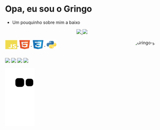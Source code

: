 # Opa, eu sou o Gringo

- Um pouquinho sobre mim a baixo


<div align="center">
  <a href="https://github.com/Gringoxz">
  <img height="180em" src="https://github-readme-stats.vercel.app/api?username=Gringoxz&show_icons=true&theme=dark&include_all_commits=true&count_private=true"/>
  <img height="160em" src="https://github-readme-stats.vercel.app/api/top-langs/?username=Gringoxz&layout=compact&langs_count=7&theme=dark"/>
</div>
<div style="display: inline_block"><br>
  <img align="center" alt="Gringo-Js" height="30" width="40" src="https://raw.githubusercontent.com/devicons/devicon/master/icons/javascript/javascript-plain.svg">
  <img align="center" alt="Gringo-HTML" height="30" width="40" src="https://raw.githubusercontent.com/devicons/devicon/master/icons/html5/html5-original.svg">
  <img align="center" alt="Gringo-CSS" height="30" width="40" src="https://raw.githubusercontent.com/devicons/devicon/master/icons/css3/css3-original.svg">
  <img align="center" alt="Gringo-Python" height="30" width="40" src="https://raw.githubusercontent.com/devicons/devicon/master/icons/python/python-original.svg">
  <img align="right" alt="Gringo-pic" height="150" style="border-radius:50px;" src="https://media.discordapp.net/attachments/806749866000777216/899678785383829604/12.jpg?width=249&height=250">
</div>
  
  ##
 
<div> 
  <a href="https://www.youtube.com/channel/UCuvq3xPVscDGMfE0abb5EFQ" target="_blank"><img src="https://img.shields.io/badge/YouTube-FF0000?style=for-the-badge&logo=youtube&logoColor=white" target="_blank"></a>
  <a href="https://instagram.com/gringo_true" target="_blank"><img src="https://img.shields.io/badge/-Instagram-%23E4405F?style=for-the-badge&logo=instagram&logoColor=white" target="_blank"></a>
 	<a href="https://www.twitch.tv/rafaballerinii" target="_blank"><img src="https://img.shields.io/badge/Twitch-9146FF?style=for-the-badge&logo=twitch&logoColor=white" target="_blank"></a>
 <a href=" https://discord.gg/pCE8DuX2" target="_blank"><img src="https://img.shields.io/badge/Discord-7289DA?style=for-the-badge&logo=discord&logoColor=white" target="_blank"></a> 
 
![Snake animation](https://github.com/rafaballerini/rafaballerini/blob/output/github-contribution-grid-snake.svg)
 
</div>
